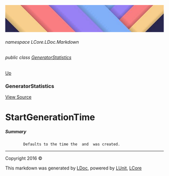 ![](../Content/LDoc-banner-small.png "")

###### namespace LCore.LDoc.Markdown

###### public class [GeneratorStatistics](GeneratorStatistics.md)
[Up](GeneratorStatistics.md)

### GeneratorStatistics
[View Source](../Markdown/Statistics/GeneratorStatistics.cs)

# StartGenerationTime

##### Summary

            Defaults to the time the  and  was created.
            



---

Copyright 2016 &copy; [](../../README.md) [](../../TableOfContents.md)

This markdown was generated by [LDoc](https://github.com/CodeSingularity/LDoc), powered by [LUnit](https://github.com/CodeSingularity/LUnit), [LCore](https://github.com/CodeSingularity/LCore)
